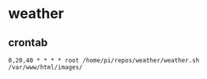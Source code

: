 # weather

## crontab

`0,20,40 * * * * root /home/pi/repos/weather/weather.sh /var/www/html/images/`
